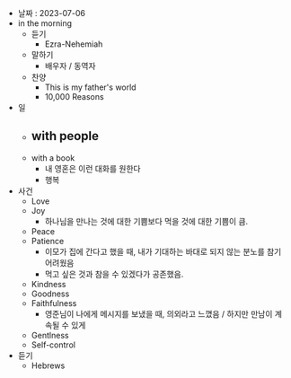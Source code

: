- 날짜 : 2023-07-06
- in the morning
	- 듣기
		- Ezra-Nehemiah
	- 말하기
		-  배우자 / 동역자 
	- 찬양
		- This is my father's world
		- 10,000 Reasons
- 일
	- with people
		- 
	- with a book
		- 내 영혼은 이런 대화를 원한다
		- 행복
- 사건
	- Love
	- Joy
		- 하나님을 만나는 것에 대한 기쁨보다 먹을 것에 대한 기쁨이 큼.
	- Peace
	- Patience
		- 이모가 집에 간다고 했을 때, 내가 기대하는 바대로 되지 않는 분노를 참기 어려웠음
		- 먹고 싶은 것과 참을 수 있겠다가 공존했음.
	- Kindness
	- Goodness
	- Faithfulness
		- 영준님이 나에게 메시지를 보냈을 때, 의외라고 느꼈음 / 하지만 만남이 계속될 수 있게
	- Gentlness
	- Self-control
- 듣기
	- Hebrews 
